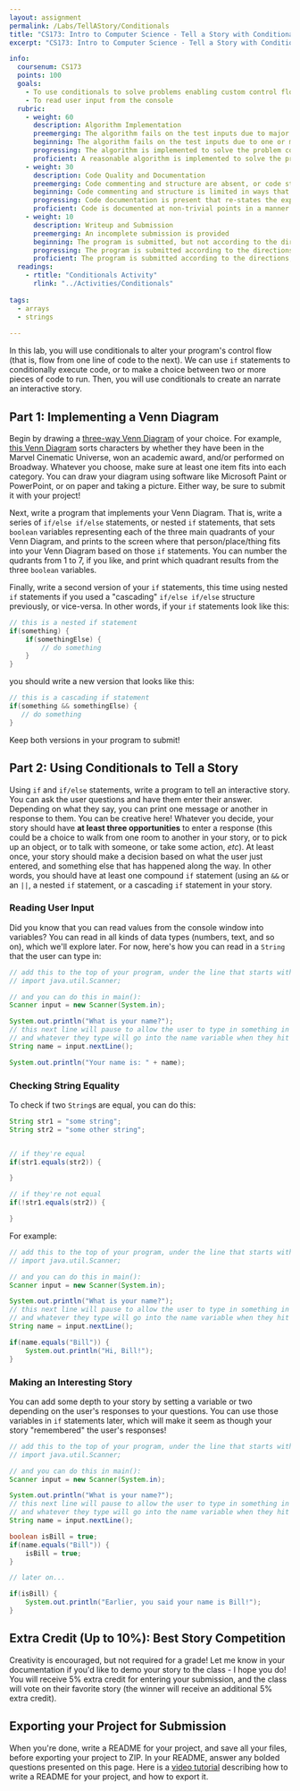 ```yaml
---
layout: assignment
permalink: /Labs/TellAStory/Conditionals
title: "CS173: Intro to Computer Science - Tell a Story with Conditionals"
excerpt: "CS173: Intro to Computer Science - Tell a Story with Conditionals"

info:
  coursenum: CS173
  points: 100
  goals:
    - To use conditionals to solve problems enabling custom control flow
    - To read user input from the console
  rubric:
    - weight: 60
      description: Algorithm Implementation
      preemerging: The algorithm fails on the test inputs due to major issues, or the program fails to compile and/or run
      beginning: The algorithm fails on the test inputs due to one or more minor issues
      progressing: The algorithm is implemented to solve the problem correctly according to given test inputs, but would fail if executed in a general case due to a minor issue or omission in the algorithm design or implementation
      proficient: A reasonable algorithm is implemented to solve the problem which correctly solves the problem according to the given test inputs, and would be reasonably expected to solve the problem in the general case
    - weight: 30
      description: Code Quality and Documentation
      preemerging: Code commenting and structure are absent, or code structure departs significantly from best practice, and/or the code departs significantly from the style guide
      beginning: Code commenting and structure is limited in ways that reduce the readability of the program, and/or there are minor departures from the style guide
      progressing: Code documentation is present that re-states the explicit code definitions, and/or code is written that mostly adheres to the style guide
      proficient: Code is documented at non-trivial points in a manner that enhances the readability of the program
    - weight: 10
      description: Writeup and Submission
      preemerging: An incomplete submission is provided
      beginning: The program is submitted, but not according to the directions in one or more ways (for example, because it is lacking a readme writeup or missing answers to written questions)
      progressing: The program is submitted according to the directions with a minor omission or correction needed, including a readme writeup describing the solution and answering nearly all questions posed in the instructions
      proficient: The program is submitted according to the directions, including a readme writeup describing the solution and answering all questions posed in the instructions
  readings:
    - rtitle: "Conditionals Activity"
      rlink: "../Activities/Conditionals"
    
tags:
  - arrays
  - strings
  
---
```


In this lab, you will use conditionals to alter your program's control flow (that is, flow from one line of code to the next).  We can use `if` statements to conditionally execute code, or to make a choice between two or more pieces of code to run.  Then, you will use conditionals to create an narrate an interactive story.

## Part 1: Implementing a Venn Diagram

Begin by drawing a [three-way Venn Diagram](https://www.educationworld.com/tools_templates/D_venn3_2) of your choice.  For example, [this Venn Diagram](https://www.buzzfeed.com/tessafahey/actor-venn-diagram) sorts characters by whether they have been in the Marvel Cinematic Universe, won an academic award, and/or performed on Broadway.  Whatever you choose, make sure at least one item fits into each category.  You can draw your diagram using software like Microsoft Paint or PowerPoint, or on paper and taking a picture.  Either way, be sure to submit it with your project!

Next, write a program that implements your Venn Diagram.  That is, write a series of `if/else if/else` statements, or nested `if` statements, that sets `boolean` variables representing each of the three main quadrants of your Venn Diagram, and prints to the screen where that person/place/thing fits into your Venn Diagram based on those `if` statements.  You can number the qudrants from 1 to 7, if you like, and print which quadrant results from the three `boolean` variables.

Finally, write a second version of your `if` statements, this time using nested `if` statements if you used a "cascading" `if/else if/else` structure previously, or vice-versa. 
In other words, if your `if` statements look like this:

```java
// this is a nested if statement
if(something) {
    if(somethingElse) {
        // do something
    }
}
```

you should write a new version that looks like this:

```java
// this is a cascading if statement
if(something && somethingElse) {
   // do something
}
```

Keep both versions in your program to submit!

## Part 2: Using Conditionals to Tell a Story

Using `if` and `if/else` statements, write a program to tell an interactive story.  You can ask the user questions and have them enter their answer.  Depending on what they say, you can print one message or another in response to them.  You can be creative here!  Whatever you decide, your story should have **at least three opportunities** to enter a response (this could be a choice to walk from one room to another in your story, or to pick up an object, or to talk with someone, or take some action, *etc*).  At least once, your story should make a decision based on what the user just entered, and something else that has happened along the way.  In other words, you should have at least one compound `if` statement (using an `&&` or an `||`, a nested `if` statement, or a cascading `if` statement in your story.

### Reading User Input

Did you know that you can read values from the console window into variables?  You can read in all kinds of data types (numbers, text, and so on), which we'll explore later.  For now, here's how you can read in a `String` that the user can type in:

```java
// add this to the top of your program, under the line that starts with the word "package"
// import java.util.Scanner;

// and you can do this in main():
Scanner input = new Scanner(System.in);

System.out.println("What is your name?");
// this next line will pause to allow the user to type in something in the console window
// and whatever they type will go into the name variable when they hit <enter>!
String name = input.nextLine(); 

System.out.println("Your name is: " + name);
```

### Checking String Equality
To check if two `String`s are equal, you can do this:

```java
String str1 = "some string";
String str2 = "some other string";


// if they're equal
if(str1.equals(str2)) {

}

// if they're not equal
if(!str1.equals(str2)) {

}
```

For example:

```java
// add this to the top of your program, under the line that starts with the word "package"
// import java.util.Scanner;

// and you can do this in main():
Scanner input = new Scanner(System.in);

System.out.println("What is your name?");
// this next line will pause to allow the user to type in something in the console window
// and whatever they type will go into the name variable when they hit <enter>!
String name = input.nextLine();

if(name.equals("Bill")) {
    System.out.println("Hi, Bill!");
}
```

### Making an Interesting Story

You can add some depth to your story by setting a variable or two depending on the user's responses to your questions.  You can use those variables in `if` statements later, which will make it seem as though your story "remembered" the user's responses!

```java
// add this to the top of your program, under the line that starts with the word "package"
// import java.util.Scanner;

// and you can do this in main():
Scanner input = new Scanner(System.in);

System.out.println("What is your name?");
// this next line will pause to allow the user to type in something in the console window
// and whatever they type will go into the name variable when they hit <enter>!
String name = input.nextLine();

boolean isBill = true;
if(name.equals("Bill")) {
    isBill = true;
}

// later on...

if(isBill) {
    System.out.println("Earlier, you said your name is Bill!");
}
```

## Extra Credit (Up to 10%): Best Story Competition
Creativity is encouraged, but not required for a grade!  Let me know in your documentation if you'd like to demo your story to the class - I hope you do!  You will receive 5% extra credit for entering your submission, and the class will vote on their favorite story (the winner will receive an additional 5% extra credit).

## Exporting your Project for Submission

When you're done, write a README for your project, and save all your files, before exporting your project to ZIP.  In your README, answer any bolded questions presented on this page.  Here is a [video tutorial](../Modules/IDE/Module2) describing how to write a README for your project, and how to export it.